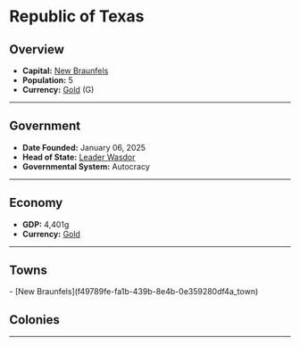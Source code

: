 <!--UNDEDITED FILE, remove this entire line if this file has been edited!-->
# <!--NAME-->Republic of Texas<!--NAME-->

## Overview

- **Capital:** <!--CAPITAL_LINK-->[New Braunfels](f49789fe-fa1b-439b-8e4b-0e359280df4a_town)<!--CAPITAL_LINK-->
- **Population:** <!--POPULATION-->5<!--POPULATION-->
- **Currency:** <!--CURRENCY_LINK-->[Gold](Gold_currency)<!--CURRENCY_LINK--> (<!--CURRENCY_ABV-->G<!--CURRENCY_ABV-->)

---

## Government

- **Date Founded:** <!--FOUNDED-->January 06, 2025<!--FOUNDED-->
- **Head of State:** <!--LEADER_TITLE_LINK-->[Leader Wasdor](Wasdor_user)<!--LEADER_TITLE_LINK-->
- **Governmental System:** <!--GOVERNMENT-->Autocracy<!--GOVERNMENT-->

---

## Economy

- **GDP:** <!--GDP-->4,401g<!--GDP-->
- **Currency:** <!--CURRENCY_LINK-->[Gold](Gold_currency)<!--CURRENCY_LINK-->

---

## Towns

<!--TOWNS-->- [New Braunfels](f49789fe-fa1b-439b-8e4b-0e359280df4a_town)<!--TOWNS-->

## Colonies

<!--COLONIES--><!--COLONIES-->

---